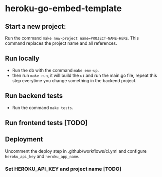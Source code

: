 # heroku-go-embed-template

## Start a new project:

Run the command `make new-project name=PROJECT-NAME-HERE`. This command replaces the project name and all references.

## Run locally

- Run the db with the command `make env-up`.
- then run `make run`, it will build the `ui` and run the main.go file, repeat this step everytime you change something in the backend project.

## Run backend tests

- Run the command `make tests`.

## Run frontend tests [TODO]

## Deployment

Uncomment the deploy step in .github/workflows/ci.yml and configure `heroku_api_key` and `heroku_app_name`.

### Set HEROKU_API_KEY and project name [TODO]
